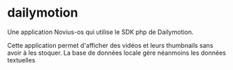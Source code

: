 dailymotion
===========

Une application Novius-os qui utilise le SDK php de Dailymotion.



Cette application permet d'afficher des vidéos et leurs thumbnails sans avoir à les stoquer.
La base de données locale gère néanmoins les données textuelles
